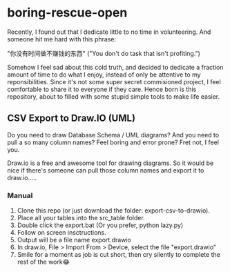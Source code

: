 # boring-rescue-open

Recently, I found out that I dedicate little to no time in volunteering. And someone hit me hard with this phrase:

"你没有时间做不赚钱的东西"
("You don't do task that isn't profiting.")

Somehow I feel sad about this cold truth, and decided to dedicate a fraction amount of time to do what I enjoy, instead of only be attentive to my reponsibilities. Since it's not some super secret commisioned project, I feel comfortable to share it to everyone if they care. Hence born is this repository, about to filled with some stupid simple tools to make life easier.

## CSV Export to Draw.IO (UML)

Do you need to draw Database Schema / UML diagrams? And you need to pull a so many column names? Feel boring and error prone? Fret not, I feel you.

Draw.io is a free and awesome tool for drawing diagrams. So it would be nice if there's someone can pull those column names and export it to draw.io.....

### Manual

1. Clone this repo (or just download the folder: export-csv-to-drawio).
2. Place all your tables into the src_table folder.
3. Double click the export.bat (Or you prefer, python lazy.py)
4. Follow on screen insctructions.
5. Output will be a file name export.drawio
6. In draw.io, File > Import From > Device, select the file "export.drawio"
7. Smile for a moment as job is cut short, then cry silently to complete the rest of the work😂